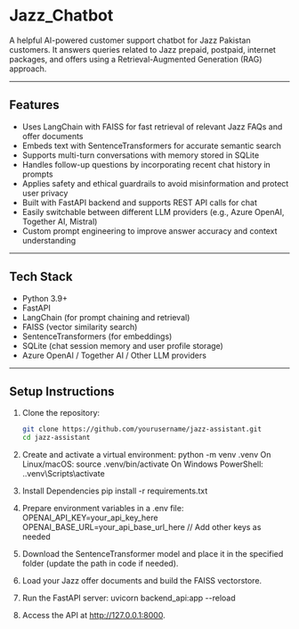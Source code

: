 # Jazz_Chatbot

A helpful AI-powered customer support chatbot for Jazz Pakistan customers. It answers queries related to Jazz prepaid, postpaid, internet packages, and offers using a Retrieval-Augmented Generation (RAG) approach.

---

## Features

- Uses LangChain with FAISS for fast retrieval of relevant Jazz FAQs and offer documents
- Embeds text with SentenceTransformers for accurate semantic search
- Supports multi-turn conversations with memory stored in SQLite
- Handles follow-up questions by incorporating recent chat history in prompts
- Applies safety and ethical guardrails to avoid misinformation and protect user privacy
- Built with FastAPI backend and supports REST API calls for chat
- Easily switchable between different LLM providers (e.g., Azure OpenAI, Together AI, Mistral)
- Custom prompt engineering to improve answer accuracy and context understanding

---

## Tech Stack

- Python 3.9+
- FastAPI
- LangChain (for prompt chaining and retrieval)
- FAISS (vector similarity search)
- SentenceTransformers (for embeddings)
- SQLite (chat session memory and user profile storage)
- Azure OpenAI / Together AI / Other LLM providers

---

## Setup Instructions

1. Clone the repository:
   ```bash
   git clone https://github.com/yourusername/jazz-assistant.git
   cd jazz-assistant
   
2. Create and activate a virtual environment:
  python -m venv .venv
   On Linux/macOS:
  source .venv/bin/activate
   On Windows PowerShell:
  .\.venv\Scripts\activate

3. Install Dependencies
   pip install -r requirements.txt

4. Prepare environment variables in a .env file:
  OPENAI_API_KEY=your_api_key_here
  OPENAI_BASE_URL=your_api_base_url_here
  // Add other keys as needed

5. Download the SentenceTransformer model and place it in the specified folder (update the path in code if needed).

6. Load your Jazz offer documents and build the FAISS vectorstore.

7. Run the FastAPI server:
   uvicorn backend_api:app --reload

8. Access the API at http://127.0.0.1:8000.
